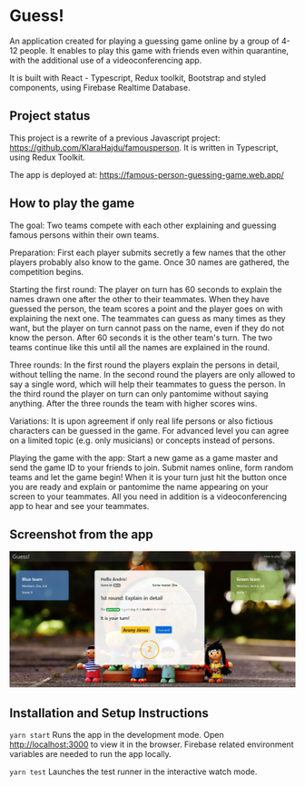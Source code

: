 # Guess!
An application created for playing a guessing game online by a group of 4-12 people. It enables to play this game with friends even within quarantine, with the additional use of a videoconferencing app.

It is built with React - Typescript, Redux toolkit, Bootstrap and styled components, using Firebase Realtime Database.

## Project status
This project is a rewrite of a previous Javascript project: https://github.com/KlaraHajdu/famousperson. It is written in Typescript, using Redux Toolkit. 

The app is deployed at: https://famous-person-guessing-game.web.app/

## How to play the game

The goal: Two teams compete with each other explaining and guessing famous persons within their own teams.

Preparation: First each player submits secretly a few names that the other players probably also know to the game. Once 30 names are gathered, the competition begins.

Starting the first round: The player on turn has 60 seconds to explain the names drawn one after the other to their
teammates. When they have guessed the person, the team scores a point and the player goes on with explaining the next one. The teammates can guess as many times as they want, but the player on turn cannot pass on the name, even if they do not know the person. After 60 seconds it is the other team's turn. The two teams continue like this until all the names are explained in the round.

Three rounds: In the first round the players explain the persons in detail, without telling the name. In the second round the players are only allowed to say a single word, which will help their teammates to guess the person. In the third round the player on turn can only pantomime without saying anything. After the three rounds the team with higher scores wins.

Variations: It is upon agreement if only real life persons or also fictious characters can be guessed in the game. For advanced level you can agree on a limited topic (e.g. only musicians) or concepts instead of persons.
                   
Playing the game with the app: Start a new game as a game master and send the game ID to your friends to join. Submit names
online, form random teams and let the game begin! When it is your turn just hit the button once you are ready and explain or pantomime the name appearing on your screen to your teammates. All you need in addition is a videoconferencing app to hear and see your teammates.

## Screenshot from the app

![Play game phase](src/static/screenshot.jpg?raw=true "Play game")

## Installation and Setup Instructions

`yarn start` Runs the app in the development mode. Open [http://localhost:3000](http://localhost:3000) to view it in the browser. Firebase related environment variables are needed to run the app locally. 

`yarn test` Launches the test runner in the interactive watch mode.

